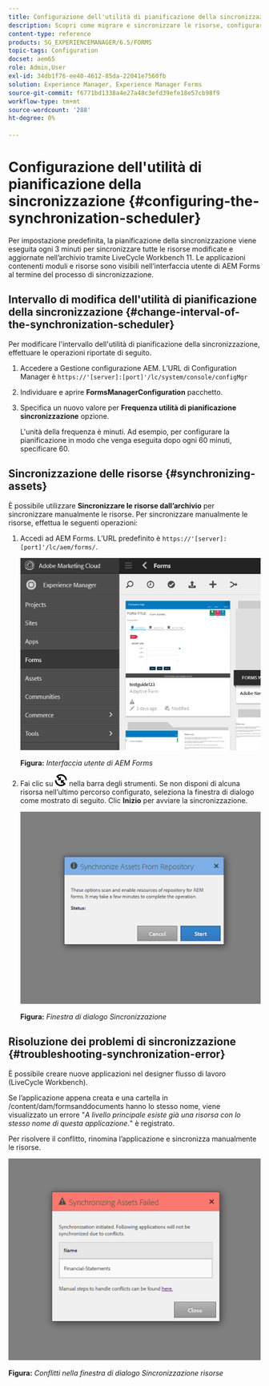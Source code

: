 ```yaml
---
title: Configurazione dell'utilità di pianificazione della sincronizzazione
description: Scopri come migrare e sincronizzare le risorse, configurare l’utilità di pianificazione della sincronizzazione e utilizzare le cartelle per organizzare le risorse.
content-type: reference
products: SG_EXPERIENCEMANAGER/6.5/FORMS
topic-tags: Configuration
docset: aem65
role: Admin,User
exl-id: 34db1f76-ee40-4612-85da-22041e7560fb
solution: Experience Manager, Experience Manager Forms
source-git-commit: f6771bd1338a4e27a48c3efd39efe18e57cb98f9
workflow-type: tm+mt
source-wordcount: '288'
ht-degree: 0%

---
```


# Configurazione dell&#39;utilità di pianificazione della sincronizzazione {#configuring-the-synchronization-scheduler}

Per impostazione predefinita, la pianificazione della sincronizzazione viene eseguita ogni 3 minuti per sincronizzare tutte le risorse modificate e aggiornate nell’archivio tramite LiveCycle Workbench 11. Le applicazioni contenenti moduli e risorse sono visibili nell’interfaccia utente di AEM Forms al termine del processo di sincronizzazione.

## Intervallo di modifica dell&#39;utilità di pianificazione della sincronizzazione {#change-interval-of-the-synchronization-scheduler}

Per modificare l&#39;intervallo dell&#39;utilità di pianificazione della sincronizzazione, effettuare le operazioni riportate di seguito.

1. Accedere a Gestione configurazione AEM. L’URL di Configuration Manager è `https://'[server]:[port]'/lc/system/console/configMgr`

1. Individuare e aprire **FormsManagerConfiguration** pacchetto.

1. Specifica un nuovo valore per **Frequenza utilità di pianificazione sincronizzazione** opzione.

   L&#39;unità della frequenza è minuti. Ad esempio, per configurare la pianificazione in modo che venga eseguita dopo ogni 60 minuti, specificare 60.

## Sincronizzazione delle risorse {#synchronizing-assets}

È possibile utilizzare **Sincronizzare le risorse dall’archivio** per sincronizzare manualmente le risorse. Per sincronizzare manualmente le risorse, effettua le seguenti operazioni:

1. Accedi ad AEM Forms. L’URL predefinito è `https://'[server]:[port]'/lc/aem/forms/`.

   ![Interfaccia utente di AEM Forms](assets/aem_forms_ui.png)

   **Figura:** *Interfaccia utente di AEM Forms*

1. Fai clic su ![aem6forms_sync](assets/aem6forms_sync.png) nella barra degli strumenti. Se non disponi di alcuna risorsa nell’ultimo percorso configurato, seleziona la finestra di dialogo come mostrato di seguito. Clic **Inizio** per avviare la sincronizzazione.

   ![Finestra di dialogo Sincronizzazione](assets/migrate-and-syncronize.png)

   **Figura:** *Finestra di dialogo Sincronizzazione*

## Risoluzione dei problemi di sincronizzazione {#troubleshooting-synchronization-error}

È possibile creare nuove applicazioni nel designer flusso di lavoro (LiveCycle Workbench).

Se l’applicazione appena creata e una cartella in /content/dam/formsanddocuments hanno lo stesso nome, viene visualizzato un errore &quot;*A livello principale esiste già una risorsa con lo stesso nome di questa applicazione.*&quot; è registrato.

Per risolvere il conflitto, rinomina l’applicazione e sincronizza manualmente le risorse.

![Conflitti nella finestra di dialogo Sincronizzazione risorse](assets/sync-conflict.png)

**Figura:** *Conflitti nella finestra di dialogo Sincronizzazione risorse*
